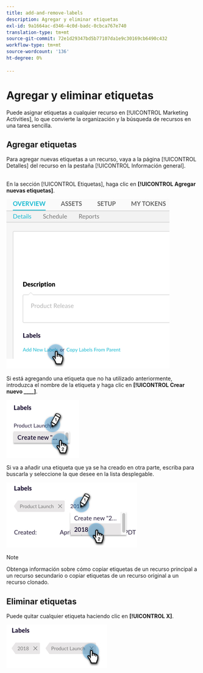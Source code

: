 ```yaml
---
title: add-and-remove-labels
description: Agregar y eliminar etiquetas
exl-id: 9a1664ac-d346-4c0d-badc-0cbca767e740
translation-type: tm+mt
source-git-commit: 72e1d29347bd5b77107da1e9c30169cb6490c432
workflow-type: tm+mt
source-wordcount: '136'
ht-degree: 0%

---
```


# Agregar y eliminar etiquetas

Puede asignar etiquetas a cualquier recurso en [!UICONTROL Marketing Activities], lo que convierte la organización y la búsqueda de recursos en una tarea sencilla.

## Agregar etiquetas

Para agregar nuevas etiquetas a un recurso, vaya a la página [!UICONTROL Detalles] del recurso en la pestaña [!UICONTROL Información general].
<br> 

En la sección [!UICONTROL Etiquetas], haga clic en **[!UICONTROL Agregar nuevas etiquetas]**.

![Imagen uno](/help/sky/assets/labels/add-and-remove-labels/add-and-remove-labels-1.jpg)

Si está agregando una etiqueta que no ha utilizado anteriormente, introduzca el nombre de la etiqueta y haga clic en **[!UICONTROL Crear nuevo ____]**.

![Imagen dos](/help/sky/assets/labels/add-and-remove-labels/add-and-remove-labels-2.jpg)

Si va a añadir una etiqueta que ya se ha creado en otra parte, escriba para buscarla y seleccione la que desee en la lista desplegable.

![Imagen tres](/help/sky/assets/labels/add-and-remove-labels/add-and-remove-labels-3.jpg)

>[!NOTE]
>
>Obtenga información sobre cómo copiar etiquetas de un recurso principal a un recurso secundario o copiar etiquetas de un recurso original a un recurso clonado.

## Eliminar etiquetas

Puede quitar cualquier etiqueta haciendo clic en **[!UICONTROL X]**.

![Imagen Cuatro](/help/sky/assets/labels/add-and-remove-labels/add-and-remove-labels-4.jpg)
